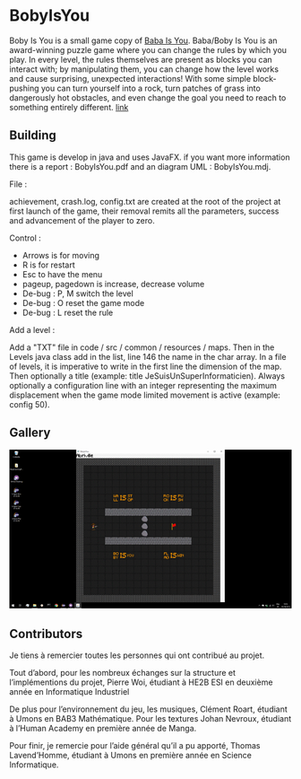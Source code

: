 # BobyIsYou

Boby Is You is a small game copy of [Baba Is You](https://store.steampowered.com/app/736260/Baba_Is_You/). Baba/Boby Is You is an award-winning puzzle game where you can change the rules by which you play. In every level, the rules themselves are present as blocks you can interact with; by manipulating them, you can change how the level works and cause surprising, unexpected interactions! With some simple block-pushing you can turn yourself into a rock, turn patches of grass into dangerously hot obstacles, and even change the goal you need to reach to something entirely different. [link](https://store.steampowered.com/app/736260/Baba_Is_You/)

## Building

This game is develop in java and uses JavaFX. if you want more information there is a report : BobyIsYou.pdf and an diagram UML : BobyIsYou.mdj.

File :

achievement, crash.log, config.txt are created at the root of the project at first launch of the game, their removal remits all the parameters, success and advancement of the player to zero.

Control :

- Arrows is for moving
- R is for restart
- Esc to have the menu
- pageup, pagedown is increase, decrease volume
- De-bug : P, M switch the level
- De-bug : O reset the game mode
- De-bug : L reset the rule

Add a level :

Add a "TXT" file in code / src / common / resources / maps. Then in the Levels java class add in the list, line 146 the name in the char array. In a file of levels, it is imperative to write in the first line the dimension of the map. Then optionally a title (example: title JeSuisUnSuperInformaticien). Always optionally a configuration line with an integer representing the maximum displacement when the game mode limited movement is active (example: config 50).

## Gallery

![screenshot](https://github.com/Glaskani/BobyIsYou/blob/master/sample.gif)

## Contributors

Je tiens à remercier toutes les personnes qui ont contribué au projet.

Tout d’abord, pour les nombreux échanges sur la structure et l’implémentions du projet, Pierre Woi, étudiant à HE2B ESI en deuxième année en Informatique Industriel

De plus pour l’environnement du jeu, les musiques, Clément Roart, étudiant à Umons en BAB3 Mathématique. Pour les textures Johan Nevroux, étudiant à l’Human Academy en première année de Manga.

Pour finir, je remercie pour l’aide général qu’il a pu apporté, Thomas Lavend’Homme, étudiant à Umons en première année en Science Informatique.
